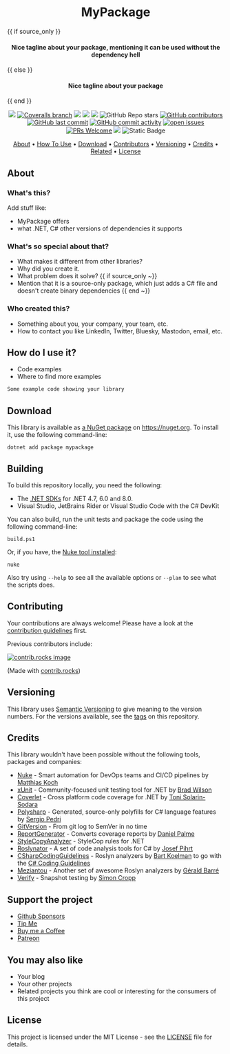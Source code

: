 <h1 align="center">
  <br>
  MyPackage
  <br>
</h1>

{{ if source_only }}
<h4 align="center">Nice tagline about your package, mentioning it can be used without the dependency hell</h4>
{{ else }}
<h4 align="center">Nice tagline about your package</h4>
{{ end }}

<div align="center">

[![](https://img.shields.io/github/actions/workflow/status/your-github-username/mypackage/build.yml?branch=main)](https://github.com/your-github-username/mypackage/actions?query=branch%3amain)
[![Coveralls branch](https://img.shields.io/coverallsCoverage/github/your-github-username/mypackage?branch=main)](https://coveralls.io/github/your-github-username/mypackage?branch=main)
[![](https://img.shields.io/github/release/your-github-username/mypackage.svg?label=latest%20release&color=007edf)](https://github.com/your-github-username/mypackage/releases/latest)
[![](https://img.shields.io/nuget/dt/mypackage.svg?label=downloads&color=007edf&logo=nuget)](https://www.nuget.org/packages/mypackage)
[![](https://img.shields.io/librariesio/dependents/nuget/mypackage.svg?label=dependent%20libraries)](https://libraries.io/nuget/mypackage)
![GitHub Repo stars](https://img.shields.io/github/stars/your-github-username/mypackage?style=flat)
[![GitHub contributors](https://img.shields.io/github/contributors/your-github-username/mypackage)](https://github.com/your-github-username/mypackage/graphs/contributors)
[![GitHub last commit](https://img.shields.io/github/last-commit/your-github-username/mypackage)](https://github.com/your-github-username/mypackage)
[![GitHub commit activity](https://img.shields.io/github/commit-activity/m/your-github-username/mypackage)](https://github.com/your-github-username/mypackage/graphs/commit-activity)
[![open issues](https://img.shields.io/github/issues/your-github-username/mypackage)](https://github.com/your-github-username/mypackage/issues)
[![PRs Welcome](https://img.shields.io/badge/PRs-welcome-brightgreen.svg?style=flat-square)](https://makeapullrequest.com)
![](https://img.shields.io/badge/release%20strategy-githubflow-orange.svg)
![Static Badge](https://img.shields.io/badge/4.7%2C_6.0%2C_netstandard2.0%2C_netstandard2.1-dummy?label=dotnet&color=%235027d5)



<a href="#about">About</a> •
<a href="#how-to-use-it">How To Use</a> •
<a href="#download">Download</a> •
<a href="#contributors">Contributors</a> •
<a href="#versioning">Versioning</a> •
<a href="#credits">Credits</a> •
<a href="#related">Related</a> •
<a href="#license">License</a>

</div>

## About

### What's this?

Add stuff like:
* MyPackage offers
* what .NET, C# other versions of dependencies it supports

### What's so special about that?

* What makes it different from other libraries?
* Why did you create it.
* What problem does it solve?
{{ if source_only ~}}
* Mention that it is a source-only package, which just adds a C# file and doesn't create binary dependencies
{{ end ~}}

### Who created this?
* Something about you, your company, your team, etc.
* How to contact you like LinkedIn, Twitter, Bluesky, Mastodon, email, etc.

## How do I use it?
* Code examples
* Where to find more examples

```csharp
Some example code showing your library
```

## Download

This library is available as [a NuGet package](https://www.nuget.org/packages/mypackage) on https://nuget.org. To install it, use the following command-line:

  `dotnet add package mypackage`

## Building

To build this repository locally, you need the following:
* The [.NET SDKs](https://dotnet.microsoft.com/en-us/download/visual-studio-sdks) for .NET 4.7, 6.0 and 8.0.
* Visual Studio, JetBrains Rider or Visual Studio Code with the C# DevKit

You can also build, run the unit tests and package the code using the following command-line:

`build.ps1`

Or, if you have, the [Nuke tool installed](https://nuke.build/docs/getting-started/installation/):

`nuke`

Also try using `--help` to see all the available options or `--plan` to see what the scripts does.

## Contributing

Your contributions are always welcome! Please have a look at the [contribution guidelines](CONTRIBUTING.md) first.

Previous contributors include:

<a href="https://github.com/your-github-username/mypackage/graphs/contributors">
  <img src="https://contrib.rocks/image?repo=your-github-username/mypackage" alt="contrib.rocks image" />
</a>

(Made with [contrib.rocks](https://contrib.rocks))

## Versioning
This library uses [Semantic Versioning](https://semver.org/) to give meaning to the version numbers. For the versions available, see the [tags](/releases) on this repository.

## Credits
This library wouldn't have been possible without the following tools, packages and companies:

* [Nuke](https://nuke.build/) - Smart automation for DevOps teams and CI/CD pipelines by [Matthias Koch](https://github.com/matkoch)
* [xUnit](https://xunit.net/) - Community-focused unit testing tool for .NET by [Brad Wilson](https://github.com/bradwilson)
* [Coverlet](https://github.com/coverlet-coverage/coverlet) - Cross platform code coverage for .NET by [Toni Solarin-Sodara](https://github.com/tonerdo)
* [Polysharp](https://github.com/Sergio0694/PolySharp) - Generated, source-only polyfills for C# language features by [Sergio Pedri](https://github.com/Sergio0694)
* [GitVersion](https://gitversion.net/) - From git log to SemVer in no time
* [ReportGenerator](https://reportgenerator.io/) - Converts coverage reports by [Daniel Palme](https://github.com/danielpalme)
* [StyleCopyAnalyzer](https://github.com/DotNetAnalyzers/StyleCopAnalyzers) - StyleCop rules for .NET
* [Roslynator](https://github.com/dotnet/roslynator) - A set of code analysis tools for C# by [Josef Pihrt](https://github.com/josefpihrt)
* [CSharpCodingGuidelines](https://github.com/bkoelman/CSharpGuidelinesAnalyzer) - Roslyn analyzers by [Bart Koelman](https://github.com/bkoelman) to go with the [C# Coding Guidelines](https://csharpcodingguidelines.com/)
* [Meziantou](https://github.com/meziantou/Meziantou.Framework) - Another set of awesome Roslyn analyzers by [Gérald Barré](https://github.com/meziantou)
* [Verify](https://github.com/VerifyTests/Verify) - Snapshot testing by [Simon Cropp](https://github.com/SimonCropp)

## Support the project
* [Github Sponsors](https://github.com/sponsors/your-github-username)
* [Tip Me](https://paypal.me/your-paypal-username)
* [Buy me a Coffee](https://ko-fi.com/your-github-username)
* [Patreon](https://patreon.com/your-patreon-username)

## You may also like

* Your blog
* Your other projects
* Related projects you think are cool or interesting for the consumers of this project

## License
This project is licensed under the MIT License - see the [LICENSE](LICENSE) file for details.

